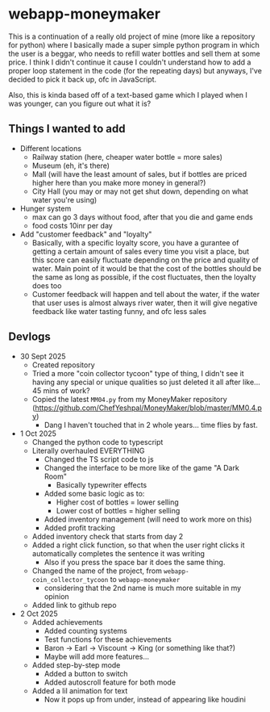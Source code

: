 # webapp-moneymaker
This is a continuation of a really old project of mine (more like a repository for python) where I basically made a super simple python program in which the user is a beggar, who needs to refill water bottles and sell them at some price. I think I didn't continue it cause I couldn't understand how to add a proper loop statement in the code (for the repeating days) but anyways, I've decided to pick it back up, ofc in JavaScript.

Also, this is kinda based off of a text-based game which I played when I was younger, can you figure out what it is?

## Things I wanted to add
- Different locations
    - Railway station (here, cheaper water bottle = more sales)
    - Museum (eh, it's there)
    - Mall (will have the least amount of sales, but if bottles are priced higher here than you make more money in general?)
    - City Hall (you may or may not get shut down, depending on what water you're using)
- Hunger system
    - max can go 3 days without food, after that you die and game ends
    - food costs 10inr per day
- Add "customer feedback" and "loyalty"
    - Basically, with a specific loyalty score, you have a gurantee of getting a certain amount of sales every time you visit a place, but this score can easily fluctuate depending on the price and quality of water. Main point of it would be that the cost of the bottles should be the same as long as possible, if the cost fluctuates, then the loyalty does too
    - Customer feedback will happen and tell about the water, if the water that user uses is almost always river water, then it will give negative feedback like water tasting funny, and ofc less sales


## Devlogs
- 30 Sept 2025
    - Created repository
    - Tried a more "coin collector tycoon" type of thing, I didn't see it having any special or unique qualities so just deleted it all after like... 45 mins of work?
    - Copied the latest ``MM04.py`` from my MoneyMaker repository (https://github.com/ChefYeshpal/MoneyMaker/blob/master/MM0.4.py)
        - Dang I haven't touched that in 2 whole years... time flies by fast.
- 1 Oct 2025
    - Changed the python code to typescript
    - Literally overhauled EVERYTHING
        - Changed the TS script code to js
        - Changed the interface to be more like of the game "A Dark Room"
            - Basically typewriter effects
        - Added some basic logic as to:
            - Higher cost of bottles = lower selling
            - Lower cost of bottles = higher selling
        - Added inventory management (will need to work more on this)
        - Added profit tracking
    - Added inventory check that starts from day 2
    - Added a right click function, so that when the user right clicks it automatically completes the sentence it was writing
        - Also if you press the space bar it does the same thing.
    - Changed the name of the project, from ```webapp-coin_collector_tycoon``` to ```webapp-moneymaker```
        - considering that the 2nd name is much more suitable in my opinion
    - Added link to github repo
- 2 Oct 2025
    - Added achievements
        - Added counting systems
        - Test functions for these achievements
        - Baron -> Earl -> Viscount -> King (or something like that?)
        - Maybe will add more features...
    - Added step-by-step mode
        - Added a button to switch
        - Added autoscroll feature for both mode
    - Added a lil animation for text
        - Now it pops up from under, instead of appearing like houdini
